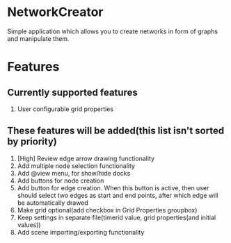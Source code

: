 # NetworkCreator
Simple application which allows you to create networks in form of graphs and manipulate them.

# Features
## Currently supported features
1. User configurable grid properties

## These features will be added(this list isn't sorted by priority)
1. [High] Review edge arrow drawing functionality
2. Add multiple node selection functionality
3. Add @view menu, for show/hide docks
4. Add buttons for node creation
5. Add button for edge creation. When this button is active, then user should select two edges as start and 				end points, after which edge will be automatically drawed
6. Make grid optional(add checkbox in Grid Properties groupbox)
7. Keep settings in separate file(timerid value, grid properties(and initial values))
8. Add scene importing/exporting functionality
